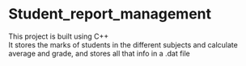 # Student_report_management
This project is built using C++<br>
It stores the marks of students in the different subjects and calculate average and grade, and stores all that info in a .dat file
